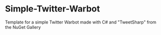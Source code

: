 # Simple-Twitter-Warbot
Template for a simple Twitter Warbot made with C# and "TweetSharp" from the NuGet Gallery
